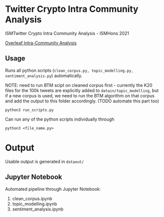 # Twitter Crypto Intra Community Analysis
ISMTwitter Crypto Intra Community Analysis - ISMHons 2021

[Overleaf Intra-Community Analysis](https://www.overleaf.com/project/60be345cbd71c045f451e5d1)


## Usage
Runs all python scripts (`clean_corpus.py, topic_modelling.py, sentiment_analysis.py`) automatically.

NOTE: need to run BTM scipt on cleaned corpus first - currently the K20 files for the 100k tweets are
explicitly added to `datain/topic_modelling`, but if a new corpus is used, we need to run the BTM
algorithm on that corpus and add the output to this folder accordingly. (TODO automate this part too)

```python3 run_scripts.py```

Can run any of the python scripts individually through

```python3 <file_name.py>```

# Output
Usable output is generated in `dataout/`

## Jupyter Notebook

Automated pipeline through Jupyter Notebook:
1. clean_corpus.ipynb
2. topic_modelling.ipynb
3. sentiment_analysis.ipynb

